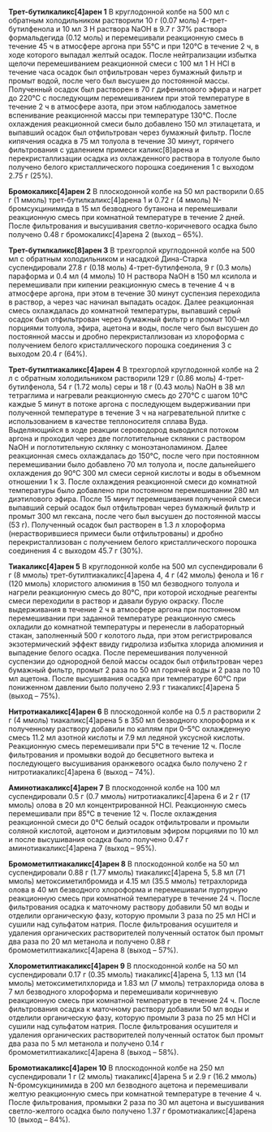 **Трет-бутилкаликс[4]арен 1**
В круглодонной колбе на 500 мл с обратным холодильником растворили 10 г (0.07 моль) 4-трет-бутилфенола и 10 мл 3 Н раствора NaOH в 9.7 г 37% раствора формальдегида (0.12 моль) и перемешивали реакционную смесь в течение 45 ч в атмосфере аргона при 55°С и при 120°С в течение 2 ч, в ходе которого выпадал желтый осадок. После нейтрализации избытка щелочи перемешиванием реакционной смеси с 100 мл 1 Н HCl в течение часа осадок был отфильтрован через бумажный фильтр и промыт водой, после чего был высушен до постоянной массы. Полученный осадок был растворен в 70 г дифенилового эфира и нагрет до 220°С с последующим перемешиванием при этой температуре в течение 2 ч в атмосфере азота, при этом наблюдалось заметное вспенивание реакционной массы при температуре 130°С. После охлаждения реакционной смеси было добавлено 150 мл этилацетата, и выпавший осадок был отфильтрован через бумажный фильтр. После кипячения осадка в 75 мл толуола в течение 30 минут, горячего фильтрования с удалением примеси каликс[8]арена и перекристаллизации осадка из охлажденного раствора в толуоле было получено белого кристаллического порошка соединения 1 с выходом 2.75 г (25%).

**Бромокаликс[4]арен 2**
В плоскодонной колбе на 50 мл растворили 0.65 г (1 ммоль) трет-бутилкаликс[4]арена 1 и 0.72 г (4 ммоль) N-бромсукцинимида в 15 мл безводного бутанона и перемешивали реакционную смесь при комнатной температуре в течение 2 дней. После фильтрования и высушивания светло-коричневого осадка было получено 0.48 г бромокаликс[4]арена 2 (выход – 65%).

**Трет-бутилкаликс[8]арен 3**
В трехгорлой круглодонной колбе на 500 мл с обратным холодильником и насадкой Дина-Старка суспендировали 27.8 г (0.18 моль) 4-трет-бутилфенола, 9 г (0.3 моль) параформа и 0.4 мл (4 ммоль) 10 Н раствора NaOH в 150 мл ксилола и перемешивали при кипении реакционную смесь в течение 4 ч в атмосфере аргона, при этом в течение 30 минут суспензия переходила в раствор, а через час начинал выпадать осадок. Далее реакционная смесь охлаждалась до комнатной температуры, выпавший серый осадок был отфильтрован через бумажный фильтр и промыт 100-мл порциями толуола, эфира, ацетона и воды, после чего был высушен до постоянной массы и дробно перекристаллизован из хлороформа с получением белого кристаллического порошка соединения 3 с выходом 20.4 г (64%).

**Трет-бутилтиакаликс[4]арен 4**
В трехгорлой круглодонной колбе на 2 л с обратным холодильником растворили 129 г (0.86 моль) 4-трет-бутилфенола, 54 г (1.72 моль) серы и 18 г (0.43 моль) NaOH в 38 мл тетраглима и нагревали реакционную смесь до 270°С с шагом 10°С каждые 5 минут в потоке аргона с последующем выдерживании при полученной температуре в течение 3 ч на нагревательной плитке с использованием в качестве теплоносителя сплава Вуда. Выделяющийся в ходе реакции сероводород выводился потоком аргона и проходил через две поглотительные склянки с раствором NaOH и поглотительную склянку с моноэтаноламином. Далее реакционная смесь охлаждалась до 150°С, после чего при постоянном перемешивании было добавлено 70 мл толуола и, после дальнейшего охлаждения до 90°С 300 мл смеси серной кислоты и воды в объемном отношении 1 к 3. После охлаждения реакционной смеси до комнатной температуры было добавлено при постоянном перемешивании 280 мл диэтилового эфира. После 15 минут перемешивания полученной смеси выпавший серый осадок был отфильтрован через бумажный фильтр и промыт 300 мл гексана, после чего был высушен до постоянной массы (53 г). Полученный осадок был растворен в 1.3 л хлороформа (нерастворившиеся примеси были отфильтрованы) и дробно перекристаллизован с получением белого кристаллического порошка соединения 4 с выходом 45.7 г (30%).

**Тиакаликс[4]арен 5**
В круглодонной колбе на 500 мл суспендировали 6 г (8 ммоль) трет-бутилтиакаликс[4]арена 4, 4 г (42 ммоль) фенола и 16 г (120 ммоль) хлористого алюминия в 150 мл безводного толуола и нагрели реакционную смесь до 80°С, при которой исходные реагенты смеси переходили в раствор и давали бурую окраску. После выдерживания в течение 2 ч в атмосфере аргона при постоянном перемешивании при заданной температуре реакционную смесь охладили до комнатной температуры и перенесли в лабораторный стакан, заполненный 500 г колотого льда, при этом регистрировался экзотермический эффект ввиду гидролиза избытка хлорида алюминия и выпадение белого осадка. После перемешивания полученной суспензии до однородной белой массы осадок был отфильтрован через бумажный фильтр, промыт 2 раза по 50 мл горячей воды и 2 раза по 10 мл ацетона. После высушивания осадка при температуре 60°С при пониженном давлении было получено 2.93 г тиакаликс[4]арена 5 (выход – 75%).

**Нитротиакаликс[4]арен 6**
В плоскодонной колбе на 0.5 л растворили 2 г (4 ммоль) тиакаликс[4]арена 5 в 350 мл безводного хлороформа и к полученному раствору добавили по каплям при 0–5°С охлажденную смесь 11.2 мл азотной кислоты и 7.9 мл ледяной уксусной кислоты. Реакционную смесь перемешивали при 5°С в течение 12 ч. После фильтрования и промывки водой до бесцветного вытека и последующего высушивания оранжевого осадка было получено 2 г нитротиакаликс[4]арена 6 (выход – 74%).

**Аминотиакаликс[4]арен 7**
В плоскодонной колбе на 100 мл суспендировали 0.5 г (0.7 ммоль) нитротиакаликс[4]арена 6 и 2 г (17 ммоль) олова в 20 мл концентрированной HCl. Реакционную смесь перемешивали при 85°С в течение 12 ч. После охлаждения реакционной смеси до 0°С белый осадок отфильтровали и промыли соляной кислотой, ацетоном и диэтиловым эфиром порциями по 10 мл и после высушивания осадка было получено 0.47 г аминотиакаликс[4]арена 7 (выход – 95%).

**Бромометилтиакаликс[4]арен 8**
В плоскодонной колбе на 50 мл суспендировали 0.88 г (1.77 ммоль) тиакаликс[4]арена 5, 5.8 мл (71 ммоль) метоксиметилбромида и 4.15 мл (35.5 ммоль) тетрахлорида олова в 40 мл безводного хлороформа и перемешивали пурпурную реакционную смесь при комнатной температуре в течение 24 ч. После фильтрования осадка к маточному раствору добавили 50 мл воды и отделили органическую фазу, которую промыли 3 раза по 25 мл HCl и сушили над сульфатом натрия. После фильтрования осушителя и удаления органических растворителей полученный остаток был промыт два раза по 20 мл метанола и получено 0.88 г бромометилтиакаликс[4]арена 8 (выход – 57%).

**Хлорометилтиакаликс[4]арен 9**
В плоскодонной колбе на 50 мл суспендировали 0.17 г (0.35 ммоль) тиакаликс[4]арена 5, 1.13 мл (14 ммоль) метоксиметилхлорида и 1.83 мл (7 ммоль) тетрахлорида олова в 7 мл безводного хлороформа и перемешивали коричневую реакционную смесь при комнатной температуре в течение 24 ч. После фильтрования осадка к маточному раствору добавили 50 мл воды и отделили органическую фазу, которую промыли 3 раза по 25 мл HCl и сушили над сульфатом натрия. После фильтрования осушителя и удаления органических растворителей полученный остаток был промыт два раза по 5 мл метанола и получено 0.14 г бромометилтиакаликс[4]арена 8 (выход – 58%).

**Бромотиакаликс[4]арен 10**
В плоскодонной колбе на 250 мл суспендировали 1 г (2 ммоль) тиакаликс[4]арена 5 и 2.9 г (16.2 ммоль) N-бромсукцинимида в 200 мл безводного ацетона и перемешивали желтую реакционную смесь при комнатной температуре в течение 4 ч. После фильтрования, промывки 2 раза по 30 мл ацетона и высушивания светло-желтого осадка было получено 1.37 г бромотиакаликс[4]арена 10 (выход – 84%).
